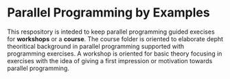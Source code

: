 # Parallel Programming by Examples

This respository is inteded to keep parallel programming guided execises for **workshops** or a **course**. The course folder is oriented to elaborate depht theoritical background in parallel programming supported with programming exercises. A workshop is oriented for basic theory focusing in exercises with the idea of giving a first impression or motivation towards parallel programming.
